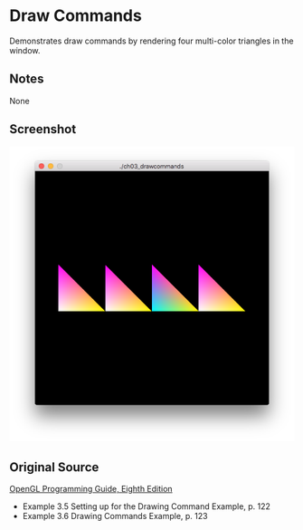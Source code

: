 Draw Commands
=============

Demonstrates draw commands by rendering four multi-color triangles in the window.

Notes
-----

None

Screenshot
----------

![Screenshot](screenshot.png)

Original Source
---------------

[OpenGL Programming Guide,  Eighth Edition](http://www.amazon.com/OpenGL-Programming-Guide-Official-Learning/dp/0321773039/)

* Example 3.5 Setting up for the Drawing Command Example, p. 122
* Example 3.6 Drawing Commands Example, p. 123
